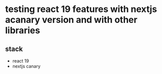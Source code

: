 # testing react 19 features with nextjs acanary version and with other libraries

## stack
- react 19
- nextjs canary